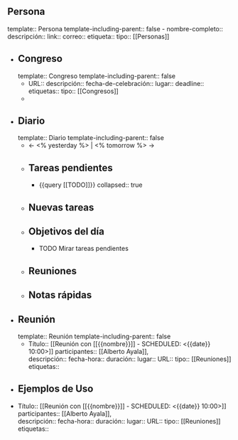 ## Persona
template:: Persona
template-including-parent:: false
	- nombre-completo:: 
	  descripción::
	  link::
	  correo::
	  etiqueta::
	  tipo:: [[Personas]]
- ## Congreso
  template:: Congreso
  template-including-parent:: false
	- URL::
	  descripción::
	  fecha-de-celebración::
	  lugar::
	  deadline::
	  etiquetas::
	  tipo:: [[Congresos]]
	-
- ## Diario
  template:: Diario
  template-including-parent:: false
	- ← <% yesterday %> | <% tomorrow %> →
	- ## Tareas pendientes
		- {{query [[TODO]]}}
		  collapsed:: true
	- ## Nuevas tareas
	- ## Objetivos del día
		- TODO Mirar tareas pendientes
	- ## Reuniones
	- ## Notas rápidas
- ## Reunión
  template:: Reunión
  template-including-parent:: false
	- Título:: [[Reunión con [[{{nombre}}]] - SCHEDULED: <{{date}} 10:00>]] 
	  participantes:: [[Alberto Ayala]],   
	  descripción::
	  fecha-hora:: 
	  duración::
	  lugar::
	  URL::
	  tipo:: [[Reuniones]] 
	  etiquetas::
- ## Ejemplos de Uso
- Título:: [[Reunión con [[{{nombre}}]] - SCHEDULED: <{{date}} 10:00>]] 
  participantes:: [[Alberto Ayala]],   
  descripción::
  fecha-hora:: 
  duración::
  lugar::
  URL::
  tipo:: [[Reuniones]] 
  etiquetas::